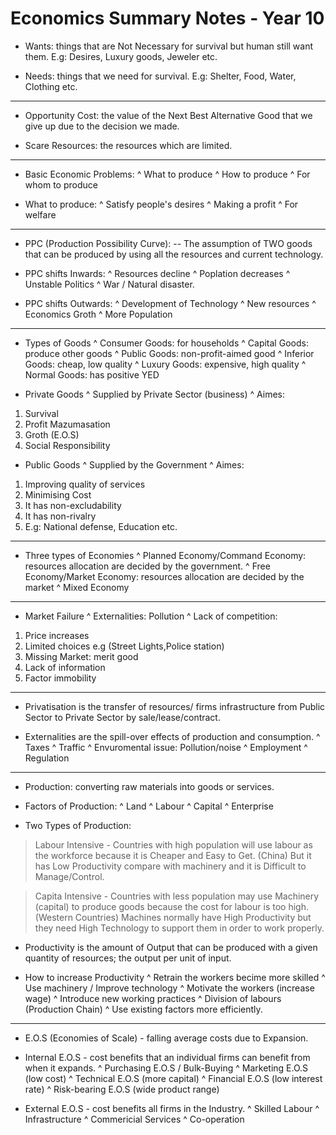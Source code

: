 # Economics Summary Notes - Year 10
-  Wants: things that are Not Necessary for survival but human still want them.
E.g: Desires, Luxury goods, Jeweler etc.

-  Needs: things that we need for survival.
E.g: Shelter, Food, Water, Clothing etc.
---
-  Opportunity Cost: the value of the Next Best Alternative Good that we give up due to the decision we made.

-  Scare Resources: the resources which are limited.
---
-  Basic Economic Problems:
^ What to produce
^ How to produce
^ For whom to produce

-  What to produce:
^ Satisfy people's desires
^ Making a profit
^ For welfare
---
-  PPC (Production Possibility Curve):
-- The assumption of TWO goods that can be produced by using all the resources and current technology.

-  PPC shifts Inwards:
^ Resources decline
^ Poplation decreases
^ Unstable Politics
^ War / Natural disaster.

-  PPC shifts Outwards:
^ Development of Technology
^ New resources
^ Economics Groth
^ More Population
---
-  Types of Goods
^ Consumer Goods: for households
^ Capital Goods: produce other goods
^ Public Goods: non-profit-aimed good
^ Inferior Goods: cheap, low quality
^ Luxury Goods: expensive, high quality
^ Normal Goods: has positive YED

-  Private Goods
^ Supplied by Private Sector (business)
^ Aimes:
1. Survival
2. Profit Mazumasation
3. Groth (E.O.S)
4. Social Responsibility

-  Public Goods
^ Supplied by the Government
^ Aimes:
1. Improving quality of services
2. Minimising Cost
3. It has non-excludability
4. It has non-rivalry
5. E.g: National defense, Education etc.
---
-  Three types of Economies
^ Planned Economy/Command Economy: resources allocation are decided by the government.
^ Free Economy/Market Economy: resources allocation are decided by the market
^ Mixed Economy
---
-  Market Failure
^ Externalities: Pollution
^ Lack of competition: 
1. Price increases
2. Limited choices
e.g (Street Lights,Police station)
3. Missing Market: merit good
4. Lack of information
5. Factor immobility
---
-  Privatisation is the transfer of resources/ firms infrastructure from Public Sector to Private Sector by sale/lease/contract.

-  Externalities are the spill-over effects of production and consumption.
^ Taxes
^ Traffic
^ Envuromental issue: Pollution/noise
^ Employment
^ Regulation
---
-  Production: converting raw materials into goods or services.
-  Factors of Production:
^ Land
^ Labour
^ Capital
^ Enterprise

-  Two Types of Production:

>Labour Intensive - Countries with high population will use labour as the workforce because it is Cheaper and Easy to Get. (China)
But it has Low Productivity compare with machinery and it is Difficult to Manage/Control.

>Capita Intensive - Countries with less population may use Machinery (capital) to produce goods because the cost for labour is too high. (Western Countries)
>Machines normally have High Productivity but they need High Technology to support them in order to work properly.

-  Productivity is the amount of Output that can be produced with a given quantity of resources; the output per unit of input.

-  How to increase Productivity
^ Retrain the workers becime more skilled
^ Use machinery / Improve technology
^ Motivate the workers (increase wage)
^ Introduce new working practices
^ Division of labours (Production Chain)
^ Use existing factors more efficiently.
---
-  E.O.S (Economies of Scale) - falling average costs due to Expansion.

-  Internal E.O.S - cost benefits that an individual firms can benefit from when it expands.
^ Purchasing E.O.S / Bulk-Buying
^ Marketing E.O.S (low cost)
^ Technical E.O.S (more capital)
^ Financial E.O.S (low interest rate)
^ Risk-bearing E.O.S (wide product range)

-  External E.O.S - cost benefits all firms in the Industry.
^ Skilled Labour
^ Infrastructure
^ Commericial Services
^ Co-operation